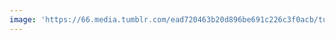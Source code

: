 ```yaml
---
image: 'https://66.media.tumblr.com/ead720463b20d896be691c226c3f0acb/tumblr_plahmrqK6J1tbdx3so1_1280.jpg'
---
```

